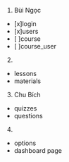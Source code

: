 1. Bùi Ngọc
- [x]login
- [x]users
- [ ]course
- [ ]course_user

2.
- lessons
- materials

3. Chu Bích
- quizzes
- questions

4.
- options
- dashboard page

